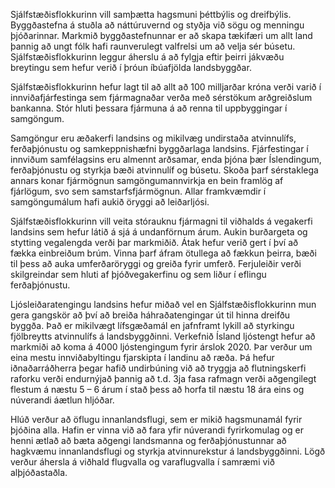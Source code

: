 Sjálfstæðisflokkurinn vill samþætta hagsmuni þéttbýlis og dreifbýlis. Byggðastefna á stuðla að náttúruvernd og styðja við sögu og menningu þjóðarinnar. Markmið byggðastefnunnar er að skapa tækifæri um allt land þannig að ungt fólk hafi raunverulegt valfrelsi um að velja sér búsetu. Sjálfstæðisflokkurinn leggur áherslu á að fylgja eftir þeirri jákvæðu breytingu sem hefur verið í þróun íbúafjölda landsbyggðar.

Sjálfstæðisflokkurinn hefur lagt til að allt að 100 milljarðar króna verði varið í innviðafjárfestinga sem fjármagnaðar verða með sérstökum arðgreiðslum bankanna. Stór hluti þessara fjármuna á að renna til uppbyggingar í samgöngum.

Samgöngur eru æðakerfi landsins og mikilvæg undirstaða atvinnulífs, ferðaþjónustu og samkeppnishæfni byggðarlaga landsins. Fjárfestingar í innviðum samfélagsins eru almennt arðsamar, enda þjóna þær Íslendingum, ferðaþjónustu og styrkja bæði atvinnulíf og búsetu. Skoða þarf sérstaklega annars konar fjármögnun samgöngumannvirkja en bein framlög af fjárlögum, svo sem samstarfsfjármögnun. Allar framkvæmdir í samgöngumálum hafi aukið öryggi að leiðarljósi.

Sjálfstæðisflokkurinn vill veita stórauknu fjármagni til viðhalds á vegakerfi landsins sem hefur látið á sjá á undanförnum árum. Aukin burðargeta og stytting vegalengda verði þar markmiðið. Átak hefur verið gert í því að fækka einbreiðum brúm. Vinna þarf áfram ötullega að fækkun þeirra, bæði til þess að auka umferðaröryggi og greiða fyrir umferð. Ferjuleiðir verði skilgreindar sem hluti af þjóðvegakerfinu og sem liður í eflingu ferðaþjónustu.

Ljósleiðaratengingu landsins hefur miðað vel en Sjálfstæðisflokkurinn mun gera gangskör að því að breiða háhraðatengingar út til hinna dreifðu byggða. Það er mikilvægt lífsgæðamál en jafnframt lykill að styrkingu fjölbreytts atvinnulífs á landsbyggðinni. Verkefnið Ísland ljóstengt hefur að markmiði að koma á 4000 ljóstengingum fyrir árslok 2020. Þar verður um eina mestu innviðabyltingu fjarskipta í landinu að ræða. Þá hefur iðnaðarráðherra þegar hafið undirbúning við að tryggja að flutningskerfi raforku verði endurnýjað þannig að t.d. 3ja fasa rafmagn verði aðgengilegt flestum á næstu 5 – 6 árum í stað þess að horfa til næstu 18 ára eins og núverandi áætlun hljóðar.

Hlúð verður að öflugu innanlandsflugi, sem er mikið hagsmunamál fyrir þjóðina alla. Hafin er vinna við að fara yfir núverandi fyrirkomulag og er henni ætlað að bæta aðgengi landsmanna og ferðaþjónustunnar að hagkvæmu innanlandsflugi og styrkja atvinnurekstur á landsbyggðinni. Lögð verður áhersla á viðhald flugvalla og varaflugvalla í samræmi við alþjóðastaðla.
